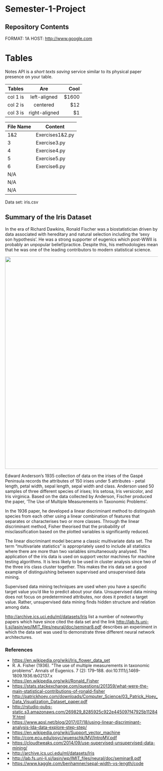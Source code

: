 # Semester-1-Project

## Repository Contents



FORMAT: 1A
HOST: http://www.google.com

# Tables
Notes API is a *short texts saving* service similar to its physical paper presence on your table.

<center>

| Tables   |      Are      |  Cool |
|----------|:-------------:|------:|
| col 1 is |  left-aligned | $1600 |
| col 2 is |    centered   |   $12 |
| col 3 is | right-aligned |    $1 |

</center>






File Name | Content
  ------------ | ------------- 
  1&2 | Exercises1&2.py
  3 | Exercise3.py
  4 | Exercise4.py
  5 | Exercise5.py | 
  6 | Exercise6.py
  N/A |  | .gitignore
  N/A |  | README.md
  N/A |  | LICENSE
   Data set: iris.csv

## Summary of the Iris Dataset

In the era of Richard Dawkins, Ronald Fischer was a biostatistician driven by data associated with hereditary and natural selection including the ‘sexy son hypothesis’. He was a strong supporter of eugenics which post-WWII is probably an unpopular belief/practice. Despite this, his methodologies mean that he was one of the leading contributors to modern statistical science. 

<p align="center">
  <img width="700" height="auto" src="http://www.economics.soton.ac.uk/staff/aldrich/fisherguide/Doc1_files/image001.gif">
</p>

Edward Anderson’s 1935 collection of data on the irises of the Gaspé Peninsula records the attributes of 150 irises under 5 attributes - petal length, petal width, sepal length, sepal width and class. Anderson used 50 samples of three different species of irises; Iris setosa, Iris versicolor, and Iris virginica. Based on the data collected by Anderson, Fischer produced the paper, ‘The Use of Multiple Measurements in Taxonomic Problems’.

In the 1936 paper, he developed a linear discriminant method to distinguish species from each other using a linear combination of features that separates or characterises two or more classes. Through the linear discriminant method, Fisher theorised that the probability of misclassification based on the plotted variables is significantly reduced. 

The linear discriminant model became a classic multivariate data set. The term “multivariate statistics” is appropriately used to include all statistics where there are more than two variables simultaneously analysed. The application of the iris data is used on support vector machines for machine testing algorithms. It is less likely to be used in cluster analysis since two of the three iris class cluster together. This makes the iris data set a good example of distinguishing between supervised and unsupervised data mining. 

Supervised data mining techniques are used when you have a specific target value you’d like to predict about your data. Unsupervised data mining does not focus on predetermined attributes, nor does it predict a target value. Rather, unsupervised data mining finds hidden structure and relation among data.

http://archive.ics.uci.edu/ml/datasets/Iris list a number of noteworthy papers which have since cited the data set and the link http://lab.fs.uni-lj.si/lasin/wp/IMIT_files/neural/doc/seminar8.pdf describes an experiment in which the data set was used to demonstrate three different neural network architectures. 


### References
* https://en.wikipedia.org/wiki/Iris_flower_data_set  
* R. A. Fisher (1936). "The use of multiple measurements in taxonomic problems". Annals of Eugenics. 7 (2): 179–188. doi:10.1111/j.1469-1809.1936.tb02137.x  
* https://en.wikipedia.org/wiki/Ronald_Fisher  
* https://stats.stackexchange.com/questions/201359/what-were-the-main-statistical-contributions-of-ronald-fisher  
* http://patrickhoey.com/downloads/Computer_Science/03_Patrick_Hoey_Data_Visualization_Dataset_paper.pdf  
* http://rstudio-pubs-static.s3.amazonaws.com/269829_8285925c922e445097f47925b112841f.html  
* https://www.apsl.net/blog/2017/07/18/using-linear-discriminant-analysis-lda-data-explore-step-step/  
* https://en.wikipedia.org/wiki/Support_vector_machine  
* http://core.ecu.edu/psyc/wuenschk/MV/IntroMV.pdf  
* https://cloudtweaks.com/2014/09/use-supervised-unsupervised-data-mining/  
* http://archive.ics.uci.edu/ml/datasets/Iris  
* http://lab.fs.uni-lj.si/lasin/wp/IMIT_files/neural/doc/seminar8.pdf  
* https://www.kaggle.com/benhamner/sepal-width-vs-length/code  
